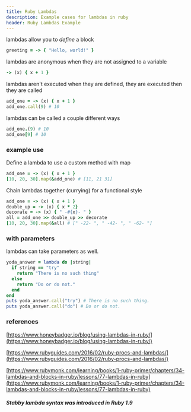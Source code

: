 ```yaml
---
title: Ruby Lambdas
description: Example cases for lambdas in ruby
header: Ruby Lambdas Example
---
```

lambdas allow you to *define* a block

```ruby
greeting = -> { "Hello, world!" }
```

lambdas are anonymous when they are not assigned to a variable

```ruby
-> (x) { x + 1 }
```

lambdas aren't executed when they are defined, they are executed then they are called

```ruby
add_one = -> (x) { x + 1 }
add_one.call(9) # 10
```

lambdas can be called a couple different ways

```ruby
add_one.(9) # 10
add_one[9] # 10
```

### example use

Define a lambda to use a custom method with map

  ```ruby
  add_one = -> (x) { x + 1 }
  [10, 20, 30].map(&add_one) # [11, 21 31]
  ```

Chain lambdas together (currying) for a functional style

```ruby
add_one = -> (x) { x + 1 }
double_up = -> (x) { x * 2}
decorate = -> (x) { " -#{x}- " }
all = add_one >> double_up >> decorate
[10, 20, 30].map(&all) # [" -22- ", " -42- ", " -62- "]
```

### with parameters

lambdas can take parameters as well.

```ruby
yoda_answer = lambda do |string|
  if string == "try"
    return "There is no such thing" 
  else
    return "Do or do not."
  end
end
puts yoda_answer.call("try") # There is no such thing.
puts yoda_answer.call("do") # Do or do not.
```

### references

[https://www.honeybadger.io/blog/using-lambdas-in-ruby/](https://www.honeybadger.io/blog/using-lambdas-in-ruby/)

[https://www.rubyguides.com/2016/02/ruby-procs-and-lambdas/](https://www.rubyguides.com/2016/02/ruby-procs-and-lambdas/)

[https://www.rubymonk.com/learning/books/1-ruby-primer/chapters/34-lambdas-and-blocks-in-ruby/lessons/77-lambdas-in-ruby](https://www.rubymonk.com/learning/books/1-ruby-primer/chapters/34-lambdas-and-blocks-in-ruby/lessons/77-lambdas-in-ruby)

##### Stabby lambda syntax was introduced in Ruby 1.9